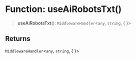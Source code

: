 # Function: useAiRobotsTxt()

> **useAiRobotsTxt**(): `MiddlewareHandler`\<`any`, `string`, \{ \}\>

## Returns

`MiddlewareHandler`\<`any`, `string`, \{ \}\>
